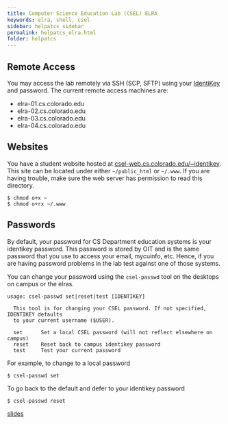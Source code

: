 ```yaml
---
title: Computer Science Education Lab (CSEL) ELRA
keywords: elra, shell, csel
sidebar: helpatcs_sidebar
permalink: helpatcs_elra.html
folder: helpatcs
---
```



## Remote Access

You may access the lab remotely via SSH (SCP, SFTP) using your
[IdentiKey](http://www.colorado.edu/oit/services/identity-access-management/identikey)
and password. The current remote access machines are:

- elra-01.cs.colorado.edu
- elra-02.cs.colorado.edu
- elra-03.cs.colorado.edu
- elra-04.cs.colorado.edu


## Websites
You have a student website hosted at
[csel-web.cs.colorado.edu/~identikey](https://csel-web.cs.colorado.edu/#). This
site can be located under either `~/public_html` or `~/.www`. If you are
having trouble, make sure the web server has permission to read this
directory.
```
$ chmod o+x ~
$ chmod o+rx ~/.www
```

## Passwords

By default, your password for CS Department education systems is your identikey
password. This password is stored by OIT and is the same password that you use
to access your email, mycuinfo, etc. Hence, if you are having password problems
in the lab test against one of those systems.

You can change your password using the `csel-passwd` tool on the
desktops on campus or the elras.

	usage: csel-passwd set|reset|test [IDENTIKEY]

  	  This tool is for changing your CSEL password. If not specified, IDENTIKEY defaults
  	  to your current username ($USER).

  	  set      Set a local CSEL password (will not reflect elsewhere on campus)
  	  reset    Reset back to campus identikey password
  	  test     Test your current password

For example, to change to a local password

	$ csel-passwd set

To go back to the default and defer to your identikey password

	$ csel-passwd reset

[slides](https://docs.google.com/presentation/d/1tsrShNRlQUFrnuPoZySgK1gHneMaQtBHXXkvZ9j3sno/edit?usp=sharing)
